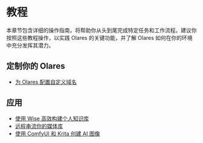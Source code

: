 # 教程

本章节包含详细的操作指南，将帮助你从头到尾完成特定任务和工作流程。建议你按照这些教程操作，以实践 Olares 的关键功能，并了解 Olares 如何在你的环境中充分发挥其潜力。

## 定制你的 Olares

- [为 Olares 配置自定义域名](set-custom-domain.md)

## 应用
- [使用 Wise 高效构建个人知识库](organize-content.md)
- [远程串流你的媒体库](stream-media.md)
- [使用 ComfyUI 和 Krita 创建 AI 图像](comfyui-for-krita.md)

